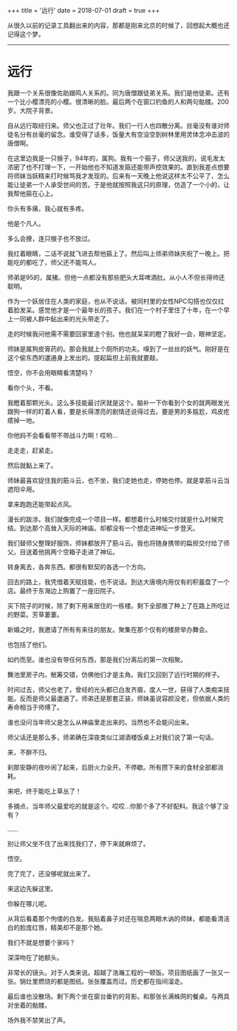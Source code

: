 +++
title = '远行'
date = 2018-07-01
draft = true
+++

从很久以前的记录工具翻出来的内容，那都是刚来北京的时候了，回想起大概也还记得这个梦。

----
# 远行

我跟一个关系很像佐助跟鸣人关系的。同为唐僧跟徒弟关系。我们是他徒弟。还有一个比小樱漂亮的小樱。很清晰的脸。最后两个在窗口钓鱼的人和两句骷髅。200岁。大院子背景。

自从远行取经归来。师父也正过了壮年。我们一行人也四散分离。丝毫没有谁对师徒名分有丝毫的留念。谁受得了话多，饭量大有空没空到树林里用灵体念冲击波的唐僧啊。

在这里边我是一只猴子，94年的，属狗。我有一个箍子，师父送我的，说毛发太浓密了也不打理一下，一开始他也不知道发箍还能带声控效果的。直到我差点想要将师妹当妖精来打时候骂我才发现的。后来有一天晚上他说这样太不公平了，怎么能让徒弟一个人承受世间的苦。于是他就按照我这只的原理，仿造了一个小的，让我帮他箍在心上。

你头有多痛，我心就有多疼。

他是个凡人。

多么会撩，连只猴子也不放过。

我红着眼睛，二话不说就飞进去帮他箍上了。然后叫上师弟师妹庆祝了一晚上。把能吃的都吃了，师父还不能骂人。

师弟是95的，属猪。但他一点都没有那些肥头大耳啤酒肚。从小人不但长得帅还聪明。

作为一个妖居住在人类的家庭，也从不说话。被同村里的女性NPC勾搭也仅仅红着脸发呆。感觉他才是一个最年长的孩子。我们在一个村子里住了十年，在一个早上一同被人群中鉆出来的光头带走了。

走的时候我问他需不需要回家里道个别。他也就呆呆的瞪了我好一会，眼神坚定。

师妹是属狗皮膏药的。那会我就上个厕所的功夫。嗅到了一丝丝的妖气。刚好是在这个偷东西的邋遢身上发出的。提起扁担上前我就要敲。

悟空，你不会用眼睛看清楚吗？

看你个头，不看。

我瞪着那颗光头。这么多技能最讨厌就是这个。脑补一下你看到个女的就两眼发光跟狗一样的盯着人看，要是长得漂亮的剧情还说得过去。要是男的多尴尬，鸡皮疙瘩掉一地。

你他妈不会看看带不带战斗力啊！哎哟…

走走走，赶紧走。

然后就黏上来了。

师妹最喜欢捉住我的筋斗云，也不坐，我们走她也走，停她也停。就是拿筋斗云当遮阳伞用。

拿来跑跑还能带起点风。

漫长的跋涉。我们就像完成一个项目一样。都想着什么时候交付就是什么时候完结。到达那个高耸入天际的神庙。却都没有一个想走进神坛一步登天。

我们替师父整理好服饰，师妹都放开了筋斗云。我也将随身携带的扁担交付给了师父。目送着他挑两个空箱子走进了神坛。

转身离去，各奔东西。都很有默契的各选一个方向。

回去的路上，我凭借着天赋技能，也不说话。到达大唐境内用仅有的积蓄盘了一个店。最终于东海边上购置了一座旧院子。

买下院子的时候，除了剩下用来居住的一栋楼。剩下全部推了种上了在路上所吃过的野菜。芳草萋萋。

新婚之时，我邀请了所有有来往的朋友。聚集在那个仅有的楼房举办舞会。

也包括了他们。

如约而至。谁也没有带任何东西，那是我们分离后的第一次相聚。

舞池里房子内，觥筹交错，仿佛他们才是主角。我们又回到了远行时期的样子。

时间过去，师父也老了，曾经的光头都已白发齐眉，度人一世，获得了人类痴呆技能。反而是师父最邋遢了。师弟还是那套正装，师妹虽说容颜没老，但依据人类的寿命相当于师傅了。

谁也没问当年师父是怎么从神庙里走出来的。当然也不会能问出来。

师父话还是那么多，师弟确在深夜类似江湖酒楼饭桌上对我们说了第一句话。

来，不醉不归。

刹那安静的夜吵闹了起来，后厨火力全开。不停歇。所有攒下来的食材全部都消耗。

来吧，终于能吃上草丛了！

多摘点，当年师父最爱吃的就是这个。哎哎…你那个多了不好配料。我这个够了没有？

……

别让师父坐不住了出来找我们了，停下来就麻烦了。

悟空。

完了完了，还没够呢就出来了。

来这边先躲这里。

你躲在哪儿呢。

从背后看着那个佝偻的白发。我贴着鼻子对还在喘息两眼木讷的师妹，都能看清洁白的脸庞红唇，精美却不是那个她。

我们不就是想要个家吗？

深深吻在了她额头。

非常长的镜头。对于人类来说。超越了浩瀚工程的一顿饭。项目图纸画了一张又一张。锅灶里燃烧的都是图纸。张张覆盖而过。历史都在指间溜走。

最后谁也没散场。剩下两个坐在窗台垂钓的背影。和那张长满蛛网的餐桌。与两具对坐着的骷髅。

场外我不禁笑出了声。